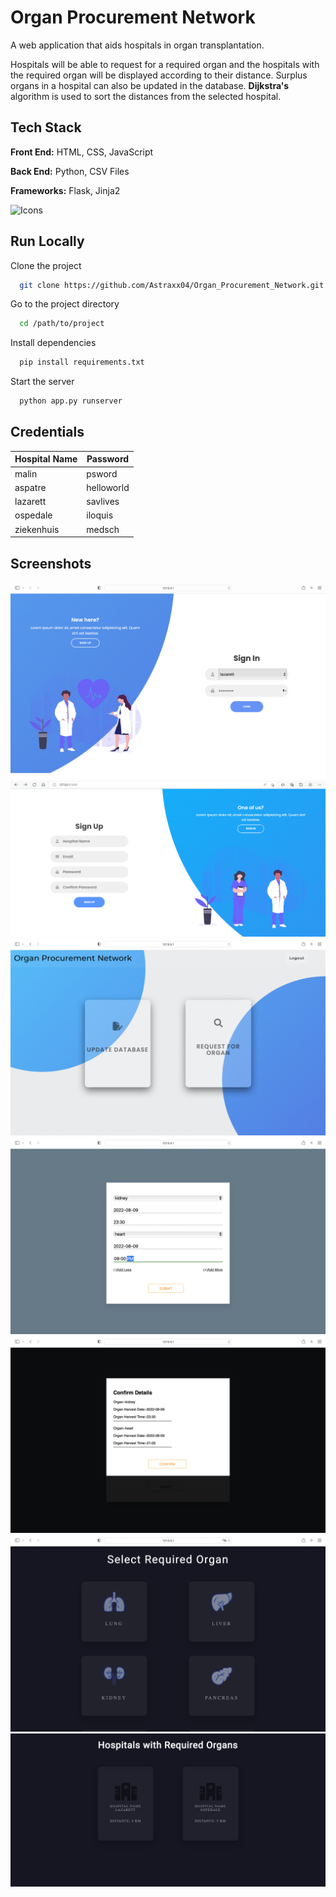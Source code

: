 
# Organ Procurement Network

A web application that aids hospitals in organ transplantation.  

Hospitals will be able to request for a required organ and the hospitals with the required organ will be displayed according to their distance.  Surplus organs in a hospital can also be updated in the database. **Dijkstra's** algorithm is used to sort the distances from the selected hospital.
## Tech Stack

**Front End:** HTML, CSS, JavaScript

**Back End:** Python, CSV Files

**Frameworks:** Flask, Jinja2




![Icons](https://skills.thijs.gg/icons?i=html,js,css,python)

## Run Locally

Clone the project

```bash
  git clone https://github.com/Astraxx04/Organ_Procurement_Network.git
```

Go to the project directory

```bash
  cd /path/to/project
```

Install dependencies

```bash
  pip install requirements.txt
```

Start the server

```bash
  python app.py runserver
```


## Credentials 
| Hospital Name | Password |
| ----------- | ----------- |
| malin       | psword       |
| aspatre   | helloworld        |
| lazarett   | savlives        |
| ospedale   | iloquis        |
| ziekenhuis     | medsch        |




## Screenshots
![SignIn Page](screenshots/img1.png)
![SignUp Page](screenshots/img2.png)
![Home Page](screenshots/img3.png)
![Update Page](screenshots/img4.png)
![Confirmation of Update Page](screenshots/img5.png)
![Request Page](screenshots/img6.png)
![Results Page](screenshots/img7.png)

